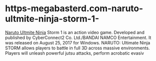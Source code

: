 # https-megabasterd.com-naruto-ultmite-ninja-storm-1-
[Naruto Ultmite Ninja](https://megabasterd.com/naruto-ultmite-ninja-storm-1/) Storm 1 is an action video game. Developed and published by CyberConnect2 Co. Ltd./BANDAI NAMCO Entertainment. It was released on August 25, 2017 for Windows. NARUTO: Ultimate Ninja STORM allows players to battle in full 3D across massive environments. Players will unleash powerful jutsu attacks, perform acrobatic evasiv
